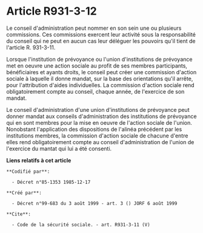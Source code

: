 # Article R931-3-12

Le conseil d'administration peut nommer en son sein une ou plusieurs commissions. Ces commissions exercent leur activité sous
la responsabilité du conseil qui ne peut en aucun cas leur déléguer les pouvoirs qu'il tient de l'article R. 931-3-11.

Lorsque l'institution de prévoyance ou l'union d'institutions de prévoyance met en oeuvre une action sociale au profit de ses
membres participants, bénéficiaires et ayants droits, le conseil peut créer une commission d'action sociale à laquelle il
donne mandat, sur la base des orientations qu'il arrête, pour l'attribution d'aides individuelles. La commission d'action
sociale rend obligatoirement compte au conseil, chaque année, de l'exercice de son mandat.

Le conseil d'administration d'une union d'institutions de prévoyance peut donner mandat aux conseils d'administration des
institutions de prévoyance qui en sont membres pour la mise en oeuvre de l'action sociale de l'union. Nonobstant
l'application des dispositions de l'alinéa précédent par les institutions membres, la commission d'action sociale de chacune
d'entre elles rend obligatoirement compte au conseil d'administration de l'union de l'exercice du mantat qui lui a été
consenti.

**Liens relatifs à cet article**

	**Codifié par**:

	  - Décret n°85-1353 1985-12-17

	**Créé par**:

	  - Décret n°99-683 du 3 août 1999 - art. 3 () JORF 6 août 1999

	**Cite**:

	  - Code de la sécurité sociale. - art. R931-3-11 (V)
